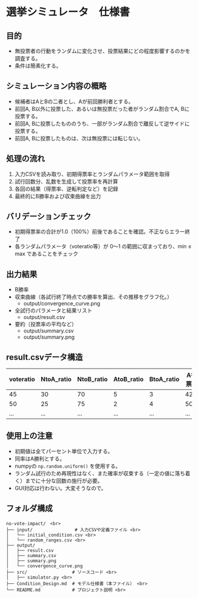 # 選挙シミュレータ　仕様書

## 目的
- 無投票者の行動をランダムに変化させ、投票結果にどの程度影響するのかを調査する。
- 条件は簡素化する。

## シミュレーション内容の概略
- 候補者はAとBの二者とし、Aが前回勝利者とする。
- 前回A, B以外に投票した、あるいは無投票だった者がランダム割合でA, Bに投票する。
- 前回A, Bに投票したもののうち、一部がランダム割合で離反して逆サイドに投票する。
- 前回A, Bに投票したものは、次は無投票には転じない。

## 処理の流れ
1. 入力CSVを読み取り、初期得票率とランダムパラメータ範囲を取得
2. 試行回数分、乱数を生成して投票率を再計算
3. 各回の結果（得票率、逆転判定など）を記録
4. 最終的にB勝率および収束曲線を出力

## バリデーションチェック
- 初期得票率の合計が1.0（100%）前後であることを確認。不正ならエラー終了
- 各ランダムパラメータ（voteratio等）が 0〜1 の範囲に収まっており、min ≤ max であることをチェック

## 出力結果
- B勝率
- 収束曲線（各試行終了時点での勝率を算出、その推移をグラフ化。）
  - output/convergence_curve.png
- 全試行のパラメータと結果リスト
  - output/result.csv
- 要約（投票率の平均など）
  - output/summary.csv
  - output/summary.png

## result.csvデータ構造

| voteratio | NtoA_ratio | NtoB_ratio | AtoB_ratio | BtoA_ratio | A得票率   | B得票率   | 逆転  | 投票率      |
|-----------|------------|------------|------------|------------|----------|----------|------|------------|
| 45        | 30         | 70         | 5          | 3          | 42.2     | 57.8     | 1    | 80.5       |
| 50        | 25         | 75         | 2          | 4          | 50.1     | 49.9     | 0    | 72.5       |
| ...       | ...        | ...        | ...        | ...        | ...      | ...      | ...  | ...        |

## 使用上の注意
- 初期値は全てパーセント単位で入力する。
- 同率はA勝利とする。
- numpyの `np.random.uniform()` を使用する。
- ランダム試行のため再現性はなく、また確率が収束する（一定の値に落ち着く）までに十分な回数の施行が必要。
- GUI対応は行わない。大変そうなので。

## フォルダ構成
```
no-vote-impact/　<br>
├── input/                # 入力CSVや定義ファイル <br>
│   └── initial_condition.csv <br>
│   └── random_ranges.csv <br>
├── output/
│   ├── result.csv
│   ├── summary.csv
│   ├── summary.png
│   └── convergence_curve.png
├── src/                 # ソースコード <br>
│   ├── simulator.py <br>
├── Condition_Design.md  # モデル仕様書（本ファイル） <br>
└── README.md            # プロジェクト説明 <br>
```